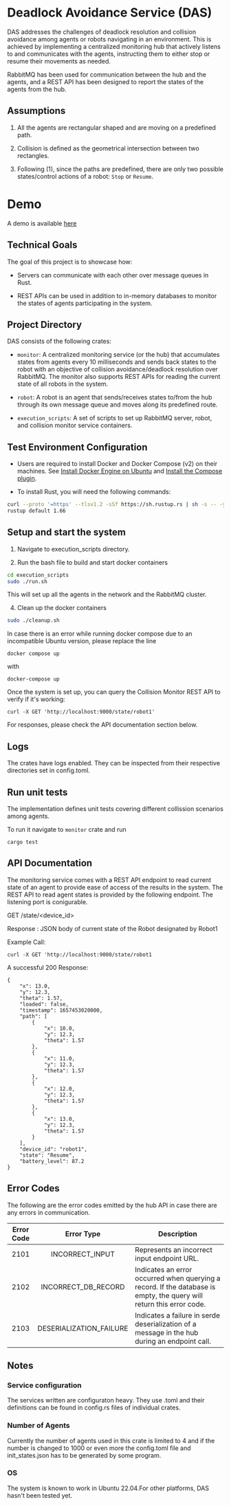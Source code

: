 # Deadlock Avoidance Service (DAS)

DAS addresses the challenges of deadlock resolution and collision avoidance among agents or robots navigating in an environment. This is achieved by implementing a centralized monitoring hub that actively listens to and communicates with the agents, instructing them to either stop or resume their movements as needed.

RabbitMQ has been used for communication between the hub and the agents, and a REST API has been designed to report the states of the agents from the hub.

## Assumptions

1. All the agents are rectangular shaped and are moving on a predefined path.

2. Collision is defined as the geometrical intersection between two rectangles.

3. Following (1), since the paths are predefined, there are only two possible states/control actions of a robot: `Stop` or `Resume`.

# Demo
A demo is available [here](https://www.loom.com/share/8fa5027381eb4898ba3899ee1f99351d?sid=7f160c08-31ae-4960-91c4-0a1485c40439)

## Technical Goals

The goal of this project is to showcase how:

- Servers can communicate with each other over message queues in Rust.

- REST APIs can be used in addition to in-memory databases to monitor the states of agents participating in the system.

## Project Directory

DAS consists of the following crates:

- `monitor`: A centralized monitoring service (or the hub) that accumulates states from agents every 10 milliseconds and sends back states to the robot with an objective of collision avoidance/deadlock resolution over RabbitMQ. The monitor also supports REST APIs for reading the current state of all robots in the system.

- `robot`: A robot is an agent that sends/receives states to/from the hub through its own message queue and moves along its predefined route.

- `execution_scripts`: A set of scripts to set up RabbitMQ server, robot, and collision monitor service containers.

## Test Environment Configuration

- Users are required to install Docker and Docker Compose (v2) on their machines. See [Install Docker Engine on Ubuntu](https://docs.docker.com/engine/install/ubuntu/) and [Install the Compose plugin](https://docs.docker.com/compose/install/linux/).

- To install Rust, you will need the following commands:

```bash
curl --proto '=https' --tlsv1.2 -sSf https://sh.rustup.rs | sh -s -- -y
rustup default 1.66
```

## Setup and start the system

1. Navigate to execution_scripts directory.

2. Run the bash file to build and start docker containers
```bash
cd execution_scripts
sudo ./run.sh
```
This will set up all the agents in the network and the RabbitMQ cluster.

4. Clean up the docker containers
```bash
sudo ./cleanup.sh
```
In case there is an error while running docker compose due to an incompatible Ubuntu version, please replace the line
```
docker compose up
```
with 
```
docker-compose up
```

Once the system is set up, you can query the Collision Monitor REST API to verify if it's working:

```
curl -X GET 'http://localhost:9000/state/robot1'
```
For responses, please check the API documentation section below.

## Logs 

The crates have logs enabled. They can be inspected from their respective directories set in config.toml.

## Run unit tests 
The implementation defines unit tests covering different collission scenarios among agents.

To run it navigate to `monitor` crate and run 
```
cargo test
```

## API Documentation 
The monitoring service comes with a REST API endpoint to read current state of an agent to provide ease of access of the results in the system.
The REST API to read agent states is provided by the following endpoint. The listening port is conigurable.

GET /state/<device_id>

Response : JSON body of current state of the Robot designated by Robot1 

Example Call:

```
curl -X GET 'http://localhost:9000/state/robot1
```

A successful 200 Response:

```
{
    "x": 13.0,
    "y": 12.3,
    "theta": 1.57,
    "loaded": false,
    "timestamp": 1657453020000,
    "path": [
        {
            "x": 10.0,
            "y": 12.3,
            "theta": 1.57
        },
        {
            "x": 11.0,
            "y": 12.3,
            "theta": 1.57
        },
        {
            "x": 12.0,
            "y": 12.3,
            "theta": 1.57
        },
        {
            "x": 13.0,
            "y": 12.3,
            "theta": 1.57
        }
    ],
    "device_id": "robot1",
    "state": "Resume",
    "battery_level": 87.2
}

```

## Error Codes
The following are the error codes emitted by the hub API in case there are any errors in communication.

| Error Code   |    Error Type          | Description                               |
|:------------:|:----------------------:|-------------------------------------------|
|     2101     |  INCORRECT_INPUT       | Represents an incorrect input endpoint URL.      |
|     2102     |  INCORRECT_DB_RECORD   | Indicates an error occurred when querying a record. If the database is empty, the query will return this error code. |
|     2103     |  DESERIALIZATION_FAILURE | Indicates a failure in serde deserialization of a message in the hub during an endpoint call. |


## Notes

### Service configuration
The services written are configuraton heavy. They use .toml and their definitions can be found in config.rs files of individual crates.

### Number of Agents
Currently the number of agents used in this crate is limited to 4 and if the number is changed to 1000 or even more the config.toml file and init_states.json has to be generated by some program.

### OS
The system is known to work in Ubuntu 22.04.For other platforms, DAS hasn't been tested yet.


